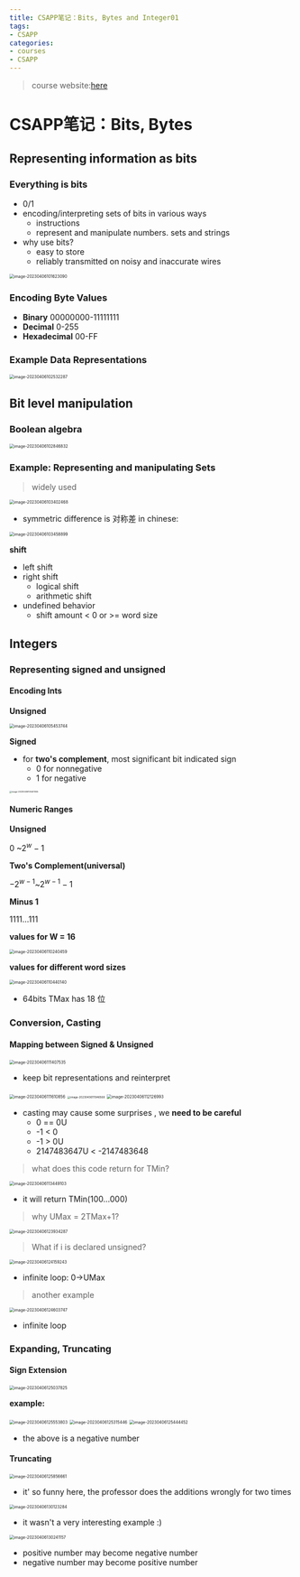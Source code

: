 ```yaml
---
title: CSAPP笔记：Bits, Bytes and Integer01
tags: 
- CSAPP
categories:
- courses
- CSAPP
---
```


> course website:[here](http://www.cs.cmu.edu/afs/cs/academic/class/15213-f16/www/schedule.html)

# CSAPP笔记：Bits, Bytes

## Representing information as bits

### Everything is bits

- 0/1
- encoding/interpreting sets of bits in various ways
  - instructions
  - represent and manipulate numbers. sets and strings
- why use bits?
  - easy to store
  - reliably transmitted on noisy and inaccurate wires



<img src="https://raw.githubusercontent.com/coelien/image-hosting/master/img/image-20230406101623090.png" alt="image-20230406101623090" style="zoom:50%;" />

### Encoding Byte Values

- **Binary** 00000000-11111111
- **Decimal** 0-255
- **Hexadecimal** 00-FF

### Example Data Representations

<img src="https://raw.githubusercontent.com/coelien/image-hosting/master/img/image-20230406102532287.png" alt="image-20230406102532287" style="zoom:50%;" />

## Bit level manipulation

### Boolean algebra

<img src="https://raw.githubusercontent.com/coelien/image-hosting/master/img/image-20230406102846832.png" alt="image-20230406102846832" style="zoom:50%;" />

### Example: Representing and manipulating Sets

> widely used

<img src="https://raw.githubusercontent.com/coelien/image-hosting/master/img/image-20230406103402468.png" alt="image-20230406103402468" style="zoom:50%;" />

- symmetric difference is  对称差 in chinese:

<img src="https://raw.githubusercontent.com/coelien/image-hosting/master/img/image-20230406103458899.png" alt="image-20230406103458899" style="zoom:50%;" />

**shift**

- left shift
- right shift
  - logical shift
  - arithmetic shift
- undefined behavior
  - shift amount < 0 or >= word size

## Integers

### Representing signed and unsigned

#### Encoding Ints

**Unsigned**

<img src="https://raw.githubusercontent.com/coelien/image-hosting/master/img/image-20230406105453744.png" alt="image-20230406105453744" style="zoom:50%;" />

**Signed**

- for **two's complement**, most significant bit indicated sign
  - 0 for nonnegative
  - 1 for negative 

<img src="https://raw.githubusercontent.com/coelien/image-hosting/master/img/image-20230406105401555.png" alt="image-20230406105401555" style="zoom: 25%;" />

#### Numeric Ranges

**Unsigned**

0 ~$2^w-1$

**Two's Complement(universal)**

$-2^{w-1}$~$2^{w-1}-1$

**Minus 1**

1111...111

**values for W = 16**

<img src="https://raw.githubusercontent.com/coelien/image-hosting/master/img/image-20230406110240459.png" alt="image-20230406110240459" style="zoom:50%;" />

**values for different word sizes**

<img src="https://raw.githubusercontent.com/coelien/image-hosting/master/img/image-20230406110440140.png" alt="image-20230406110440140" style="zoom:50%;" />

- 64bits TMax has 18  位

### Conversion, Casting

#### Mapping between Signed & Unsigned

<img src="https://raw.githubusercontent.com/coelien/image-hosting/master/img/image-20230406111407535.png" alt="image-20230406111407535" style="zoom:50%;" />

- keep bit representations and reinterpret

<img src="https://raw.githubusercontent.com/coelien/image-hosting/master/img/image-20230406111610856.png" alt="image-20230406111610856" style="zoom:50%;" />

<img src="https://raw.githubusercontent.com/coelien/image-hosting/master/img/image-20230406111946568.png" alt="image-20230406111946568" style="zoom:33%;" />

<img src="https://raw.githubusercontent.com/coelien/image-hosting/master/img/image-20230406112126993.png" alt="image-20230406112126993" style="zoom: 50%;" />

- casting may cause some surprises , we **need to be careful**
  - 0 == 0U
  - -1 < 0
  - -1 > 0U
  - 2147483647U < -2147483648

> what does this code return for TMin?

<img src="https://raw.githubusercontent.com/coelien/image-hosting/master/img/image-20230406113449103.png" alt="image-20230406113449103" style="zoom:50%;" />

- it will return TMin(100...000)

> why UMax = 2TMax+1?

<img src="https://raw.githubusercontent.com/coelien/image-hosting/master/img/image-20230406123934287.png" alt="image-20230406123934287" style="zoom:50%;" />

>  What if i is declared unsigned?

<img src="https://raw.githubusercontent.com/coelien/image-hosting/master/img/image-20230406124159243.png" alt="image-20230406124159243" style="zoom:50%;" />

- infinite loop: 0->UMax

> another example

<img src="https://raw.githubusercontent.com/coelien/image-hosting/master/img/image-20230406124603747.png" alt="image-20230406124603747" style="zoom:50%;" />

-  infinite loop

### Expanding, Truncating

#### Sign Extension

<img src="https://raw.githubusercontent.com/coelien/image-hosting/master/img/image-20230406125037825.png" alt="image-20230406125037825" style="zoom:50%;" />

**example:**

<img src="https://raw.githubusercontent.com/coelien/image-hosting/master/img/image-20230406125553803.png" alt="image-20230406125553803" style="zoom:50%;" />

<img src="https://raw.githubusercontent.com/coelien/image-hosting/master/img/image-20230406125315446.png" alt="image-20230406125315446" style="zoom:50%;" />

<img src="https://raw.githubusercontent.com/coelien/image-hosting/master/img/image-20230406125444452.png" alt="image-20230406125444452" style="zoom:50%;" />

- the above is a negative number

#### Truncating

<img src="https://raw.githubusercontent.com/coelien/image-hosting/master/img/image-20230406125856661.png" alt="image-20230406125856661" style="zoom:50%;" />

- it' so funny here, the professor does the additions wrongly for two  times

<img src="https://raw.githubusercontent.com/coelien/image-hosting/master/img/image-20230406130123284.png" alt="image-20230406130123284" style="zoom:50%;" />

- it wasn't a very interesting example :)

<img src="https://raw.githubusercontent.com/coelien/image-hosting/master/img/image-20230406130241157.png" alt="image-20230406130241157" style="zoom:50%;" />

- positive number may become negative number
- negative number may become positive number
